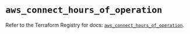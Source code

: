 # `aws_connect_hours_of_operation`

Refer to the Terraform Registry for docs: [`aws_connect_hours_of_operation`](https://registry.terraform.io/providers/hashicorp/aws/5.39.0/docs/resources/connect_hours_of_operation).
